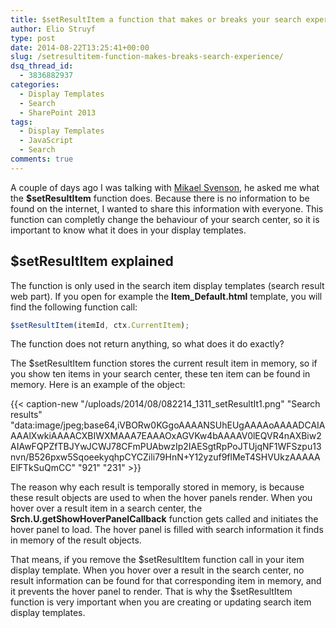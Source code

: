 ```yaml
---
title: $setResultItem a function that makes or breaks your search experience
author: Elio Struyf
type: post
date: 2014-08-22T13:25:41+00:00
slug: /setresultitem-function-makes-breaks-search-experience/
dsq_thread_id:
  - 3836882937
categories:
  - Display Templates
  - Search
  - SharePoint 2013
tags:
  - Display Templates
  - JavaScript
  - Search
comments: true
---
```


A couple of days ago I was talking with [Mikael Svenson](http://techmikael.blogspot.nl/), he asked me what the **$setResultItem** function does. Because there is no information to be found on the internet, I wanted to share this information with everyone. This function can completly change the behaviour of your search center, so it is important to know what it does in your display templates.

## $setResultItem explained

The function is only used in the search item display templates (search result web part). If you open for example the **Item_Default.html** template, you will find the following function call:

```javascript
$setResultItem(itemId, ctx.CurrentItem);
```

The function does not return anything, so what does it do exactly?

The $setResultItem function stores the current result item in memory, so if you show ten items in your search center, these ten item can be found in memory. Here is an example of the object:

{{< caption-new "/uploads/2014/08/082214_1311_setResultIt1.png" "Search results"  "data:image/jpeg;base64,iVBORw0KGgoAAAANSUhEUgAAAAoAAAADCAIAAAAlXwkiAAAACXBIWXMAAA7EAAAOxAGVKw4bAAAAV0lEQVR4nAXBiw2AIAwFQPZfTBJYwJCWJ78CFmPUAbwzIp2IAESgtRpPoJTUjqNF1WFSzpu13nvn/B526pxw5SqoeekyqhpCYCZili79HnN+Y12yzuf9flMeT4SHVUkzAAAAAElFTkSuQmCC" "921" "231" >}}

The reason why each result is temporally stored in memory, is because these result objects are used to when the hover panels render. When you hover over a result item in a search center, the **Srch.U.getShowHoverPanelCallback** function gets called and initiates the hover panel to load. The hover panel is filled with search information it finds in memory of the result objects.

That means, if you remove the $setResultItem function call in your item display template. When you hover over a result in the search center, no result information can be found for that corresponding item in memory, and it prevents the hover panel to render. That is why the $setResultItem function is very important when you are creating or updating search item display templates.
